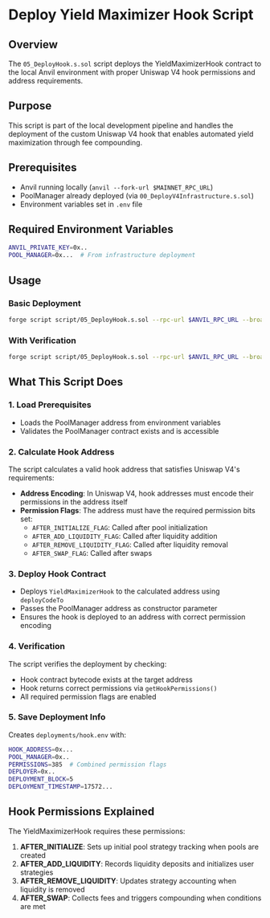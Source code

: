 # Deploy Yield Maximizer Hook Script

## Overview
The `05_DeployHook.s.sol` script deploys the YieldMaximizerHook contract to the local Anvil environment with proper Uniswap V4 hook permissions and address requirements.

## Purpose
This script is part of the local development pipeline and handles the deployment of the custom Uniswap V4 hook that enables automated yield maximization through fee compounding.

## Prerequisites
- Anvil running locally (`anvil --fork-url $MAINNET_RPC_URL`)
- PoolManager already deployed (via `00_DeployV4Infrastructure.s.sol`)
- Environment variables set in `.env` file

## Required Environment Variables
```bash
ANVIL_PRIVATE_KEY=0x..
POOL_MANAGER=0x...  # From infrastructure deployment
```

## Usage

### Basic Deployment
```bash
forge script script/05_DeployHook.s.sol --rpc-url $ANVIL_RPC_URL --broadcast
```

### With Verification
```bash
forge script script/05_DeployHook.s.sol --rpc-url $ANVIL_RPC_URL --broadcast -vvv
```

## What This Script Does

### 1. Load Prerequisites
- Loads the PoolManager address from environment variables
- Validates the PoolManager contract exists and is accessible

### 2. Calculate Hook Address
The script calculates a valid hook address that satisfies Uniswap V4's requirements:
- **Address Encoding**: In Uniswap V4, hook addresses must encode their permissions in the address itself
- **Permission Flags**: The address must have the required permission bits set:
  - `AFTER_INITIALIZE_FLAG`: Called after pool initialization
  - `AFTER_ADD_LIQUIDITY_FLAG`: Called after liquidity addition
  - `AFTER_REMOVE_LIQUIDITY_FLAG`: Called after liquidity removal  
  - `AFTER_SWAP_FLAG`: Called after swaps

### 3. Deploy Hook Contract
- Deploys `YieldMaximizerHook` to the calculated address using `deployCodeTo`
- Passes the PoolManager address as constructor parameter
- Ensures the hook is deployed to an address with correct permission encoding

### 4. Verification
The script verifies the deployment by checking:
- Hook contract bytecode exists at the target address
- Hook returns correct permissions via `getHookPermissions()`
- All required permission flags are enabled

### 5. Save Deployment Info
Creates `deployments/hook.env` with:
```bash
HOOK_ADDRESS=0x...
POOL_MANAGER=0x..
PERMISSIONS=385  # Combined permission flags
DEPLOYER=0x..
DEPLOYMENT_BLOCK=5
DEPLOYMENT_TIMESTAMP=17572...
```

## Hook Permissions Explained

The YieldMaximizerHook requires these permissions:

1. **AFTER_INITIALIZE**: Sets up initial pool strategy tracking when pools are created
2. **AFTER_ADD_LIQUIDITY**: Records liquidity deposits and initializes user strategies
3. **AFTER_REMOVE_LIQUIDITY**: Updates strategy accounting when liquidity is removed
4. **AFTER_SWAP**: Collects fees and triggers compounding when conditions are met

